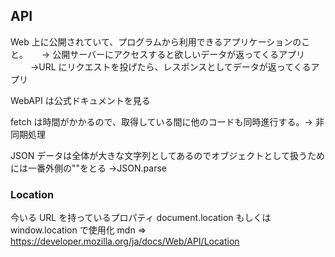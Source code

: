 ## API

Web 上に公開されていて、プログラムから利用できるアプリケーションのこと。
　 → 公開サーバーにアクセスすると欲しいデータが返ってくるアプリ
　　 →URL にリクエストを投げたら、レスポンスとしてデータが返ってくるアプリ

WebAPI は公式ドキュメントを見る

fetch は時間がかかるので、取得している間に他のコードも同時進行する。→ 非同期処理

JSON データは全体が大きな文字列としてあるのでオブジェクトとして扱うためには一番外側の""をとる →JSON.parse

### Location

今いる URL を持っているプロパティ
document.location もしくは window.location で使用化
mdn => https://developer.mozilla.org/ja/docs/Web/API/Location
